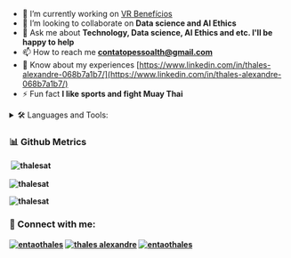<p aling="center>
 <img src="https://github.com/kterra92/keterra92/raw/mais/assets/github-v2.gif" alt="hi, I'm Thales">
</p>

- 🔭 I’m currently working on [VR Benefícios](https://www.linkedin.com/company/issoevr/posts/?feedView=all)
- 👯 I’m looking to collaborate on **Data science and AI Ethics**
- 💬 Ask me about **Technology, Data science, AI Ethics and etc. I'll be happy to help**
- 📫 How to reach me **contatopessoalth@gmail.com**
- 📄 Know about my experiences [https://www.linkedin.com/in/thales-alexandre-068b7a1b7/](https://www.linkedin.com/in/thales-alexandre-068b7a1b7/)
- ⚡ Fun fact **I like sports and fight Muay Thai**

<details>
<summary><b></b>🛠️ Languages and Tools:<b></summary>
<br/>
<p align="left"> <a href="https://www.w3schools.com/css/" target="_blank" rel="noreferrer"> <img src="https://raw.githubusercontent.com/devicons/devicon/master/icons/css3/css3-original-wordmark.svg" alt="css3" width="40" height="40"/> </a> <a href="https://www.djangoproject.com/" target="_blank" rel="noreferrer"> <img src="https://cdn.worldvectorlogo.com/logos/django.svg" alt="django" width="40" height="40"/> </a> <a href="https://www.figma.com/" target="_blank" rel="noreferrer"> <img src="https://www.vectorlogo.zone/logos/figma/figma-icon.svg" alt="figma" width="40" height="40"/> </a> <a href="https://www.w3.org/html/" target="_blank" rel="noreferrer"> <img src="https://raw.githubusercontent.com/devicons/devicon/master/icons/html5/html5-original-wordmark.svg" alt="html5" width="40" height="40"/> </a> <a href="https://www.java.com" target="_blank" rel="noreferrer"> <img src="https://raw.githubusercontent.com/devicons/devicon/master/icons/java/java-original.svg" alt="java" width="40" height="40"/> </a> <a href="https://developer.mozilla.org/en-US/docs/Web/JavaScript" target="_blank" rel="noreferrer"> <img src="https://raw.githubusercontent.com/devicons/devicon/master/icons/javascript/javascript-original.svg" alt="javascript" width="40" height="40"/> </a> <a href="https://www.mongodb.com/" target="_blank" rel="noreferrer"> <img src="https://raw.githubusercontent.com/devicons/devicon/master/icons/mongodb/mongodb-original-wordmark.svg" alt="mongodb" width="40" height="40"/> </a> <a href="https://www.mysql.com/" target="_blank" rel="noreferrer"> <img src="https://raw.githubusercontent.com/devicons/devicon/master/icons/mysql/mysql-original-wordmark.svg" alt="mysql" width="40" height="40"/> </a> <a href="https://www.postgresql.org" target="_blank" rel="noreferrer"> <img src="https://raw.githubusercontent.com/devicons/devicon/master/icons/postgresql/postgresql-original-wordmark.svg" alt="postgresql" width="40" height="40"/> </a> <a href="https://www.python.org" target="_blank" rel="noreferrer"> <img src="https://raw.githubusercontent.com/devicons/devicon/master/icons/python/python-original.svg" alt="python" width="40" height="40"/> </a> </p>
  
</details>


<h3 align="left"> 📊 Github Metrics </h3>
<p>&nbsp;<img align="center" src="https://github-readme-stats.vercel.app/api?username=thalesat&show_icons=true&locale=en" alt="thalesat" /></p>

<p><img align="center" src="https://github-readme-streak-stats.herokuapp.com/?user=thalesat&" alt="thalesat" /></p>

<p align="left"> <img src="https://komarev.com/ghpvc/?username=thalesat&label=Profile%20views&color=0e75b6&style=flat" alt="thalesat" /> </p>

<h3 align="left">🔗 Connect with me:</h3>
<p align="left">
<a href="https://twitter.com/entaothales" target="blank"><img align="center" src="https://raw.githubusercontent.com/rahuldkjain/github-profile-readme-generator/master/src/images/icons/Social/twitter.svg" alt="entaothales" height="30" width="40" /></a>
<a href="www.linkedin.com/thales Alexandre" target="blank"><img align="center" src="https://raw.githubusercontent.com/rahuldkjain/github-profile-readme-generator/master/src/images/icons/Social/linked-in-alt.svg" alt="thales alexandre" height="30" width="40" /></a>
<a href="https://instagram.com/entaothales" target="blank"><img align="center" src="https://raw.githubusercontent.com/rahuldkjain/github-profile-readme-generator/master/src/images/icons/Social/instagram.svg" alt="entaothales" height="30" width="40" /></a>
</p>
